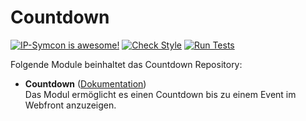 # Countdown

[![IP-Symcon is awesome!](https://img.shields.io/badge/IP--Symcon-5.0-blue.svg)](https://www.symcon.de)
[![Check Style](https://github.com/symcon/Countdown/workflows/Check%20Style/badge.svg)](https://github.com/symcon/Countdown/actions)
[![Run Tests](https://github.com/symcon/Countdown/workflows/Run%20Tests/badge.svg)](https://github.com/symcon/Countdown/actions)

Folgende Module beinhaltet das Countdown Repository:

- __Countdown__ ([Dokumentation](https://www.symcon.de/de/service/dokumentation/modulreferenz/countdown))  
	Das Modul ermöglicht es einen Countdown bis zu einem Event im Webfront anzuzeigen.
